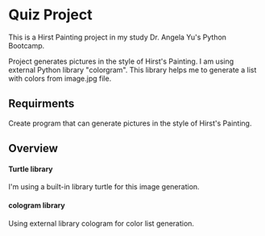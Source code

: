 
# Quiz Project

This is a Hirst Painting project in my study Dr. Angela Yu's Python Bootcamp.

Project generates pictures in the style of Hirst's Painting. I am using external Python library "colorgram". This library helps me to generate a list with colors from image.jpg file.

## Requirments

Create program that can generate pictures in the style of Hirst's Painting.

## Overview

#### Turtle library

I'm using a built-in library turtle for this image generation.

#### cologram library

Using external library cologram for color list generation.
